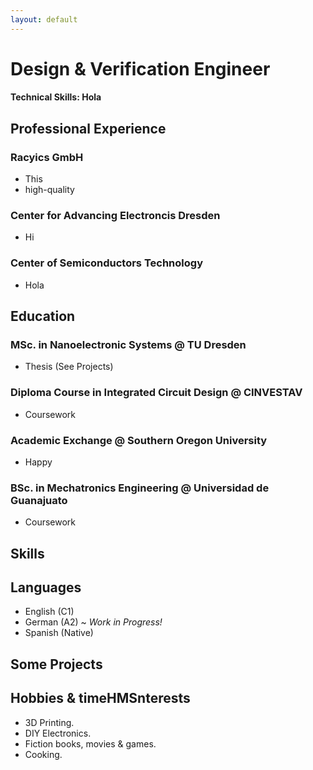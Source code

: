 ```yaml
---
layout: default
---
```

# Design & Verification Engineer

#### Technical Skills: Hola


## Professional Experience

### Racyics GmbH
- This
- high-quality

### Center for Advancing Electroncis Dresden
- Hi

### Center of Semiconductors Technology
- Hola

## Education

### MSc. in Nanoelectronic Systems @ TU Dresden
- Thesis (See Projects)

### Diploma Course in Integrated Circuit Design @ CINVESTAV
- Coursework

### Academic Exchange @ Southern Oregon University
- Happy

### BSc. in Mechatronics Engineering @ Universidad de Guanajuato
- Coursework

## Skills

## Languages
- English (C1)
- German (A2) ~ _Work in Progress!_
- Spanish (Native)


## Some Projects


## Hobbies & timeHMSnterests
- 3D Printing.
- DIY Electronics.
- Fiction books, movies & games.
- Cooking.

